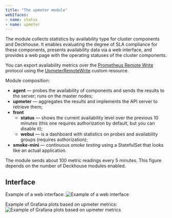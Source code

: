 ```yaml
---
title: "The upmeter module"
webIfaces:
- name: status
- name: upmeter
---
```


The module collects statistics by availability type for cluster components and Deckhouse. It enables evaluating the degree of SLA compliance for these components, presents availability data via a web interface, and provides a web page with the operating statuses of the cluster components.

You can export availability metrics over the [Prometheus Remote Write](https://docs.sysdig.com/en/docs/installation/prometheus-remote-write/) protocol using the [UpmeterRemoteWrite](cr.html#upmeterremotewrite) custom resource.

Module composition:
- **agent** — probes the availability of components and sends the results to the server; runs on the master nodes;
- **upmeter** — aggregates the results and implements the API server to retrieve them;
- **front**
  - **status** — shows the current availability level over the previous 10 minutes (this one requires authorization by default, but you can disable it);
  - **webui** — is a dashboard with statistics on probes and availability groups (requires authorization);
- **smoke-mini** — continuous *smoke testing* using a StatefulSet that looks like an actual application.

The module sends about 100 metric readings every 5 minutes. This figure depends on the number of Deckhouse modules enabled.

## Interface

Example of a web interface:
![Example of a web interface](../../images/500-upmeter/image1.png)

Example of Grafana plots based on upmeter metrics:
![Example of Grafana plots based on upmeter metrics](../../images/500-upmeter/image2.png)
